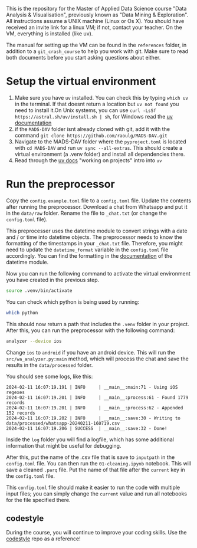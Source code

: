 This is the repository for the Master of Applied Data Science course "Data Analysis & Visualisation", previously known as "Data Mining & Exploration". All instructions assume a UNIX machine (Linux or Os X). You should have received an invite link for a linux VM; if not, contact your teacher. On the VM, everything is installed (like uv).

The manual for setting up the VM can be found in the `references` folder, in addition to a `git_crash_course` to help you work with git. Make sure to read both documents before you start asking questions about either.


# Setup the virtual environment
1. Make sure you have `uv` installed. You can check this by typing `which uv` in the terminal. If that doesnt return a location but `uv not found` you need to install it.On Unix systems, you can use `curl -LsSf https://astral.sh/uv/install.sh | sh`, for Windows read the [uv documentation](https://docs.astral.sh/uv/getting-started/installation/)
2. if the `MADS-DAV` folder isnt already cloned with git, add it with the command `git clone https://github.com/raoulg/MADS-DAV.git`
3. Navigate to the MADS-DAV folder where the `pyproject.toml` is located with `cd MADS-DAV` and run `uv sync --all-extras`. This should create a virtual environment (a .venv folder) and install all dependencies there.
4. Read through the [uv docs](https://docs.astral.sh/uv/guides/projects/) "working on projects" intro into `uv`

# Run the preprocessor
Copy the `config.example.toml` file to a `config.toml` file. Update the contents after running the preprocessor.
Download a chat from Whatsapp and put it in the `data/raw` folder. Rename the file to `_chat.txt` (or change the `config.toml` file). 

This preprocesser uses the datetime module to convert strings with a date and / or time into datetime objects. The preprocessor needs to know the formatting of the timestamps in your `_chat.txt` file. Therefore, you might need to update the `datetime_format` variable in the `config.toml` file accordingly. You can find the formatting in the [documentation](https://docs.python.org/3/library/datetime.html#strftime-and-strptime-format-codes) of the datetime module.

Now you can run the following command to activate the virtual environment you have created in the previous step.

```bash
source .venv/bin/activate
```

You can check which python is being used by running:
```bash
which python
```

This should now return a path that includes the `.venv` folder in your project.
After this, you can run the preprocessor with the following command:

```bash
analyzer --device ios
```
Change `ios` to `android` if you have an android device.
This will run the `src/wa_analyzer.py:main` method, which will process the chat and save the results in the `data/processed` folder.

You should see some logs, like this:
```
2024-02-11 16:07:19.191 | INFO     | __main__:main:71 - Using iOS regexes
2024-02-11 16:07:19.201 | INFO     | __main__:process:61 - Found 1779 records
2024-02-11 16:07:19.201 | INFO     | __main__:process:62 - Appended 152 records
2024-02-11 16:07:19.202 | INFO     | __main__:save:30 - Writing to data/processed/whatsapp-20240211-160719.csv
2024-02-11 16:07:19.206 | SUCCESS  | __main__:save:32 - Done!
```

Inside the `log` folder you will find a logfile, which has some additional information that might be useful for debugging.

After this, put the name of the .csv file that is save to `inputpath` in the `config.toml` file.
You can then run the `01-cleaning.ipynb` notebook. This will save a cleaned `.parq` file. Put the name of that file after the `current` key in the `config.toml` file.

This `config.toml` file should make it easier to run the code with multiple input files; you can simply change the `current` value and run all notebooks for the file specified there.

## codestyle
During the course, you will continue to improve your coding skills. 
Use the [codestyle](https://github.com/raoulg/codestyle) repo as a reference!



